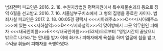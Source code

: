 범죄전력
피고인은 2016. 2. 18. 수원지방법원 평택지원에서 특수재물손괴죄 등으로 징역 6월을 선고받고 2016. 7. 16. 서울남부구치소에서 그 형의 집행을 종료한 자이다.
범죄사실
피고인은 2017. 2. 18. 00:05경 평택시 <<<시아래주소>>>C<<</시아래주소>>>에 있는 <<<지하철역>>>D<<</지하철역>>>역 맞이방에서 그곳 역무원인 피해자 <<<내국인이름>>>E<<</내국인이름>>>(52세)으로부터 "영업시간이 끝났으니 밖으로 나가라."는 안내를 받자 이에 화가나 피해자에게 욕설을 하며 얼굴에 침을 뱉고, 주먹을 휘둘러 피해자를 폭행하였다.
